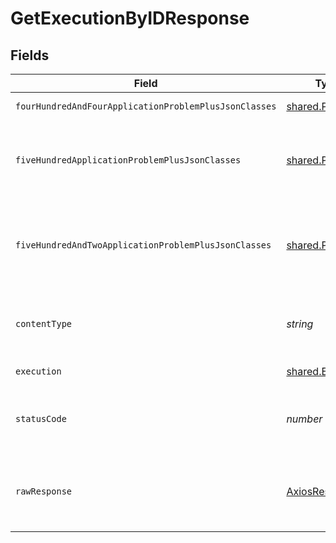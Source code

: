 # GetExecutionByIDResponse


## Fields

| Field                                                       | Type                                                        | Required                                                    | Description                                                 |
| ----------------------------------------------------------- | ----------------------------------------------------------- | ----------------------------------------------------------- | ----------------------------------------------------------- |
| `fourHundredAndFourApplicationProblemPlusJsonClasses`       | [shared.Problem](../../../sdk/models/shared/problem.md)[]   | :heavy_minus_sign:                                          | execution not found                                         |
| `fiveHundredApplicationProblemPlusJsonClasses`              | [shared.Problem](../../../sdk/models/shared/problem.md)[]   | :heavy_minus_sign:                                          | problem with getting test executions from storage           |
| `fiveHundredAndTwoApplicationProblemPlusJsonClasses`        | [shared.Problem](../../../sdk/models/shared/problem.md)[]   | :heavy_minus_sign:                                          | problem with reading secrets from kubernetes cluster        |
| `contentType`                                               | *string*                                                    | :heavy_check_mark:                                          | HTTP response content type for this operation               |
| `execution`                                                 | [shared.Execution](../../../sdk/models/shared/execution.md) | :heavy_minus_sign:                                          | successful operation                                        |
| `statusCode`                                                | *number*                                                    | :heavy_check_mark:                                          | HTTP response status code for this operation                |
| `rawResponse`                                               | [AxiosResponse](https://axios-http.com/docs/res_schema)     | :heavy_check_mark:                                          | Raw HTTP response; suitable for custom response parsing     |